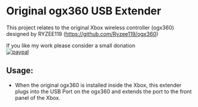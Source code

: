 # Original ogx360 USB Extender

This project relates to the original Xbox wireless controller (ogx360) designed by RYZEE119 (https://github.com/Ryzee119/ogx360)

If you like my work please consider a small donation  
[![paypal](https://img.shields.io/badge/Donate-PayPal-green.svg)](https://www.paypal.com/donate?hosted_button_id=CLXCUTHK6YQQQ)<br>

## Usage:
* When the original ogx360 is installed inside the Xbox, this extender plugs into the USB Port on the ogx360 and extends the port to the front panel of the Xbox.

